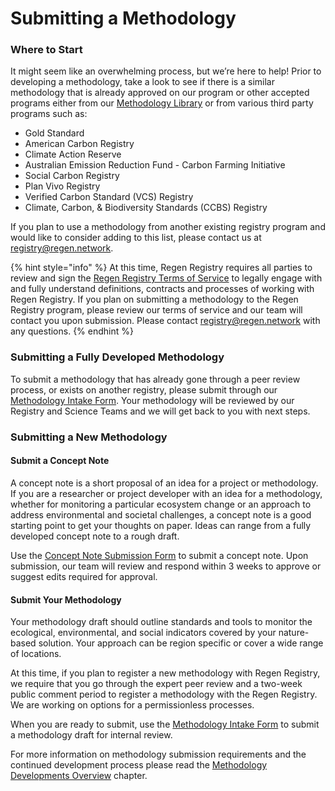 # Submitting a Methodology

### Where to Start

It might seem like an overwhelming process, but we’re here to help! Prior to developing a methodology, take a look to see if there is a similar methodology that is already approved on our program or other accepted programs either from our [Methodology Library](http://library.regen.network) or from various third party programs such as:

* Gold Standard
* American Carbon Registry
* Climate Action Reserve
* Australian Emission Reduction Fund - Carbon Farming Initiative
* Social Carbon Registry
* Plan Vivo Registry
* Verified Carbon Standard (VCS) Registry
* Climate, Carbon, & Biodiversity Standards (CCBS) Registry

If you plan to use a methodology from another existing registry program and would like to consider adding to this list, please contact us at registry@regen.network.

{% hint style="info" %}
At this time, Regen Registry requires all parties to review and sign the [Regen Registry Terms of Service](https://docs.google.com/document/d/1WGvPI5NjsS4WhMCL3AyRa0oHP6j2R34YByNVRo8XDkA/edit#heading=h.ew69mclrluk) to legally engage with and fully understand definitions, contracts and processes of working with Regen Registry. If you plan on submitting a methodology to the Regen Registry program, please review our terms of service and our team will contact you upon submission. Please contact registry@regen.network with any questions.
{% endhint %}

### Submitting a Fully Developed Methodology

To submit a methodology that has already gone through a peer review process, or exists on another registry, please submit through our [Methodology Intake Form](https://airtable.com/appzrw40tJdLBM2RS/shrLCL7ioWuGLSc7g). Your methodology will be reviewed by our Registry and Science Teams and we will get back to you with next steps.

### Submitting a New Methodology

#### Submit a Concept Note

A concept note is a short proposal of an idea for a project or methodology. If you are a researcher or project developer with an idea for a methodology, whether for monitoring a particular ecosystem change or an approach to address environmental and societal challenges, a concept note is a good starting point to get your thoughts on paper. Ideas can range from a fully developed concept note to a rough draft.

Use the [Concept Note Submission Form](https://airtable.com/shrunsKASd5BDfI0N) to submit a concept note. Upon submission, our team will review and respond within 3 weeks to approve or suggest edits required for approval.

#### Submit Your Methodology

​​Your methodology draft should outline standards and tools to monitor the ecological, environmental, and social indicators covered by your nature-based solution. Your approach can be region specific or cover a wide range of locations.

At this time, if you plan to register a new methodology with Regen Registry, we require that you go through the expert peer review and a two-week public comment period to register a methodology with the Regen Registry. We are working on options for a permissionless processes.

When you are ready to submit, use the [Methodology Intake Form](https://airtable.com/appzrw40tJdLBM2RS/shrLCL7ioWuGLSc7g) to submit a methodology draft for internal review.

For more information on methodology submission requirements and the continued development process please read the [Methodology Developments Overview](methodology-development-overview.md) chapter.

